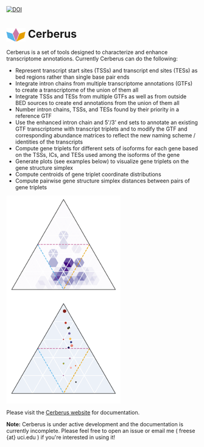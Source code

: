 [![DOI](https://zenodo.org/badge/476075546.svg)](https://zenodo.org/badge/latestdoi/476075546)

# <img align="center" alt="Cerberus logo" width="50" src="docs/html/\_images/cerberus_logo.png"> Cerberus

Cerberus is a set of tools designed to characterize and enhance transcriptome annotations. Currently Cerberus can do the following:
* Represent transcript start sites (TSSs) and transcript end sites (TESs) as bed regions rather than single base pair ends
* Integrate intron chains from multiple transcriptome annotations (GTFs) to create a transcriptome of the union of them all
* Integrate TSSs and TESs from multiple GTFs as well as from outside BED sources to create end annotations from the union of them all
* Number intron chains, TSSs, and TESs found by their priority in a reference GTF
* Use the enhanced intron chain and 5'/3' end sets to annotate an existing GTF transcriptome with transcript triplets and to modify the GTF and corresponding abundance matrices to reflect the new naming scheme / identities of the transcripts
* Compute gene triplets for different sets of isoforms for each gene based on the TSSs, ICs, and TESs used among the isoforms of the gene
* Generate plots (see examples below) to visualize gene triplets on the gene structure simplex
* Compute centroids of gene triplet coordinate distributions
* Compute pairwise gene structure simplex distances between pairs of gene triplets

<img align="center" alt="Density gene structure simplex" width="300" src="img/simplex_1.png">
<img align="center" alt="Scatter gene structure simplex" width="300" src="img/simplex_2.png">



Please visit the [Cerberus website](https://fairliereese.github.io/cerberus/html/index.html) for documentation.

**Note:** Cerberus is under active development and the documentation is currently incomplete. Please feel free to open an issue or email me ( freese {at} uci.edu ) if you're interested in using it!

<!-- # CLI documentation

Cerberus can be run from the command line or used as an API in Python.

## Workflow

### Calling TSS / TES regions from a transcriptome
Create and merge end regions from a transcriptome annotation (GTF) file.

```
Usage: cerberus gtf_to_bed [OPTIONS]

Options:
  --gtf TEXT       GTF file  [required]
  --mode TEXT      Choose tss or tes  [required]
  -o TEXT          Output file name  [required]
  --dist INTEGER   Distance (bp) to extend regions on either side  [default:
                   50]

  --slack INTEGER  Distance allowable for merging regions  [default: 50]
  --help           Show this message and exit.
```

Example calls:
```bash
cerberus gtf_to_bed \
  --mode tss \
  --gtf tests/files/Canx.gtf \
  -o test_output/Canx_tss.bed \
  --dist 50 \
  --slack 50

cerberus gtf_to_bed \
  --mode tes \
  --gtf tests/files/Canx.gtf \
  -o test_output/Canx_tes.bed \
  --dist 50 \
  --slack 50
``` -->

<!-- Calls to generate test files:
```bash
cerberus gtf_to_bed \
  --mode tss \
  --gtf tests/files/Canx.gtf \
  -o tests/files/Canx_tss.bed \
  --dist 50 \
  --slack 50

cerberus gtf_to_bed \
  --mode tes \
  --gtf tests/files/Canx.gtf \
  -o tests/files/Canx_tes.bed \
  --dist 50 \
  --slack 50

cerberus gtf_to_bed \
  --mode tss \
  --gtf tests/files/Canx_1.gtf \
  -o tests/files/Canx_1_tss.bed \
  --dist 50 \
  --slack 50

cerberus gtf_to_bed \
  --mode tss \
  --gtf tests/files/Canx_2.gtf \
  -o tests/files/Canx_2_tss.bed \
  --dist 50 \
  --slack 50
``` -->

<!-- ### Calling unique intron chains from a transcriptome
Create a tab-separated file detailing unique intron chains present in a
transcriptome annotation (GTF) file.

```
Usage: cerberus gtf_to_ics [OPTIONS]

Options:
  --gtf TEXT  GTF file  [required]
  -o TEXT     Output file name  [required]
  --help      Show this message and exit.
```

Example call:
```bash
cerberus gtf_to_ics \
  --gtf tests/files/Canx.gtf \
  -o test_output/Canx_ics.tsv
``` -->

<!-- Calls to generate test files:
```bash
cerberus gtf_to_ics \
  --gtf tests/files/Canx.gtf \
  -o tests/files/Canx_ics.tsv

cerberus gtf_to_ics \
  --gtf tests/files/Canx_1.gtf \
  -o tests/files/Canx_1_ics.tsv

cerberus gtf_to_ics \
  --gtf tests/files/Canx_2.gtf \
  -o tests/files/Canx_2_ics.tsv
``` -->

<!-- ### Aggregate end regions from multiple bed files
Create consensus end regions from multiple bed files. The intent is for some
of these files to come from `cerberus gtf_to_bed`.

```
Usage: cerberus agg_ends [OPTIONS]

Options:
  --input TEXT     Path to config file. Each line containsfile path,whether to
                   add ends (True / False),source name  [required]

  --mode TEXT      Choose tss or tes  [required]
  --slack INTEGER  Distance (bp) allowable for merging regions  [default: 20]
  -o TEXT          Output file name  [required]
  --help           Show this message and exit.
```

Example calls:
```bash
cerberus agg_ends \
  --mode tss \
  --input tests/files/Canx_tss_beds.txt \
  -o test_output/Canx_tss_agg.bed

cerberus agg_ends \
  --mode tes \
  --input tests/files/Canx_tes.bed \
  -o test_output/Canx_tes_agg.bed
``` -->

<!-- Calls to generate test files
```bash
cerberus agg_ends \
  --mode tss \
  --input tests/files/Canx_tss_beds.txt \
  -o tests/files/Canx_tss_agg.bed

cerberus agg_ends \
  --mode tes \
  --input tests/files/Canx_tes.bed \
  -o tests/files/Canx_tes_agg.bed
``` -->

<!-- ### Aggregate intron chains from multiple intron chain files
Create consensus intron chain annotations from multiple intron chain files
(output from `cerberus gtf_to_ics`).

```
Usage: cerberus agg_ics [OPTIONS]

Options:
  --input TEXT  Path to config file. Each line containsfile path,source name
                [required]

  -o TEXT       Output file name  [required]
  --help        Show this message and exit.
```

Example call:
```bash
cerberus agg_ics \
  --input tests/files/Canx_1_ics.tsv,tests/files/Canx_2_ics.tsv \
  -o test_output/Canx_ic_agg.tsv
``` -->

<!-- Calls to generate test files
```bash
cerberus agg_ics \
  --input tests/files/Canx_ics.tsv \
  -o tests/files/Canx_ic_agg.tsv
``` -->

<!-- ### Create a reference using aggregated intron chains, TSSs, and TESs
Using regions and intron chains from `cerberus agg_ends` and `cerberus agg_ics` respectively, create a `.h5` reference that holds all the information.

```
Usage: cerberus write_reference [OPTIONS]

Options:
  --tss TEXT  TSS bed file output from `agg_ends`  [required]
  --tes TEXT  TES bed file output from `agg_ends`  [required]
  --ics TEXT  IC tsv file output from `agg_ics`  [required]
  -o TEXT     Output .h5 file name
  --help      Show this message and exit.
```

Example call:
```bash
cerberus write_reference \
  --tss test_output/Canx_tss_agg.bed \
  --tes test_output/Canx_tes_agg.bed \
  --ics test_output/Canx_ic_agg.tsv \
  -o test_output/Canx_ref.h5
```

### Annotate an existing GTF transcriptome with the intron chains, TSSs, and TESs from a cerberus reference
Using the reference from `cerberus write_reference`, or a reference from a previous run of
`cerberus annotate_transcriptome` (this function), determine which end regions and intron chain each transcript
in the input GTF uses and output the results to an h5 transcriptome representation.

```
Usage: cerberus annotate_transcriptome [OPTIONS]

Options:
  --gtf TEXT     GTF file  [required]
  --h5 TEXT      cerberus reference from gen_reference  [required]
  --source TEXT  Name of GTF source  [required]
  -o TEXT        Output file name  [required]
  --help         Show this message and exit.
```

Example call:
```bash
cerberus assign-triplets \
  --gtf tests/files/Canx.gtf \
  --h5 test_output/Canx_ref.h5 \
  --source canx \
  -o test_output/Canx_annot.h5
``` -->

<!-- Calls to generate test files:
```bash
cerberus assign-triplets \
  --gtf tests/files/Canx.gtf \
  --ic tests/files/Canx_ic_agg.tsv \
  --tss_bed tests/files/Canx_tss_agg.bed \
  --tes_bed tests/files/Canx_tes_agg.bed \
  -o tests/files/Canx_triplet.h5
``` -->

<!-- ### Update transcript ids in abundance file
Using the map generated in `cerberus annotate_transcriptome`, update the transcript ids
and transcript names that are used a TALON abundance matrix with the new
triplet versions of the transcript ids / names

```
Usage: cerberus replace_ab_ids [OPTIONS]

Options:
  --h5 TEXT      cerberus reference from gen_reference  [required]
  --ab TEXT      TALON abundance file to replace ids in  [required]
  --source TEXT  name of source in cerberus object to map from  [required]
  --collapse     collapse transcripts with the same triplets
  -o TEXT        Output file name  [required]
  --help         Show this message and exit.
```

Example call:
```bash
cerberus replace_ab_ids \
  --h5 tests/files/Canx_annot.h5 \
  --ab tests/files/Canx_abundance.tsv \
  --source canx \
  --collapse \
  -o test_output/Canx_triplet_updated_abundance.tsv
```

### Update transcript ids in GTF file
Using the map generated in `cerberus annotate_transcriptome`, update the transcript
ids and transcript names that are used in a GTF file with the new triplet versions
of the ids / names

```
Usage: cerberus replace_gtf_ids [OPTIONS]

Options:
  --h5 TEXT      cerberus reference from gen_reference  [required]
  --gtf TEXT     GTF file to replace ids in  [required]
  --source TEXT  name of source in cerberus object to map from  [required]
  --update_ends  Update ends of transcripts with ends from h5
  --collapse     collapse transcripts with the same triplets
  -o TEXT        Output GTF file name  [required]
  --help         Show this message and exit.
```

Example call:
```bash
cerberus replace_gtf_ids \
  --h5 tests/files/Canx_annot.h5
  --gtf tests/files/Canx.gtf \
  --source canx \
  --collapse \
  -o test_output/Canx_triplet_updated.gtf
``` -->

<!-- ## Utilites

### h5 to tsvs
By default as output from `assign-triplets`, cerberus writes a .h5 file with
4 different tables in it corresponding to
* Unique intron chains
* Unique TSS regions in bed format
* Unique TES regions in bed format
* Mapping of transcripts to their corresponding TSS, intron chain, and TES

If you wish to save tsv versions of each of these files for easier viewing,
you can use this utility to convert it.

```
Usage: cerberus h5-to-tsv [OPTIONS]

Options:
  --h5 TEXT     h5 transcriptome file output from cerberus assign-triplets
                [required]
  --opref TEXT  output file prefix  [required]
  --help        Show this message and exit.
```

Example calls:
```bash
cerberus h5-to-tsv \
  --h5 tests/files/Canx_triplet.h5 \
  --opref test_output/Canx
```

<!-- Calls to generate test files:
```bash
cerberus h5-to-tsv \
  --h5 tests/files/Canx_triplet.h5 \
  --opref tests/files/Canx_triplet
``` -->
